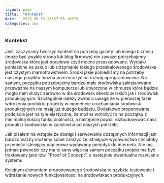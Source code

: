 ```yaml
---
layout: page
title:  "Kontekst"
date:   2020-05-30 13:57:55 +0200
categories: ana
---
```


### Kontekst

Jeśli zaczynamy tworzyć kontent na potrzeby gazety lub innego biznesu (może być zwykła strona lub blog firmowy) nie zawsze potrzebujemy środowiska które jest docelowe czyli mocno przeskalowane. Wydatki poniesione na zakup lub utrzymanie takiego przeskalowanego środowiska jest czystym marnotrawstwem. Środki jakie ponieśliśmy na potrzeby naszego projektu można przeznaczyć na rozwój oprogramowania. Na samym, początku potrzebujemy bardzo małe środowiska zainstalowane przeważnie na naszym komputerze lub utworzone w chmurze które będzie mogło nam służyć zarówno w dla środowisk developerskich jak i środowisk produkcyjnych. Szczególnie należy zwrócić uwagę że w pierwszej fazie wdrożenia produktu projekty w momencie uruchamiania środowisk produkcyjnych nie mają już dużego budżetu. Dodatkowo proponowane podejście jest na tyle elastyczne, że można wdrożyć to na początku z minimalną ilością funkcjonalności, a następnie powoli rozbudowywać nasz produkt i środowisko w zależności od naszych potrzeb.

Jak pisałem na wstępie że dostęp i serwowanie dostępnych informacji jest bardzo ważny możemy sobie założyć że istniejące wydawnictwo chciałoby przenieść istniejący papierowo wydawany periodyk do internetu. Nie ma jednak pewności czy ma to sens więc na samym początku projekt ma być traktowany jako tzw. "Proof of Concept", a następnie ewentualne rozwijanie systemu.

Kolejnym elementem proponowanego środowiska to szybkie testowanie i wdrażanie nowych funkcjonalności na środowiskach produkcyjnych. 
